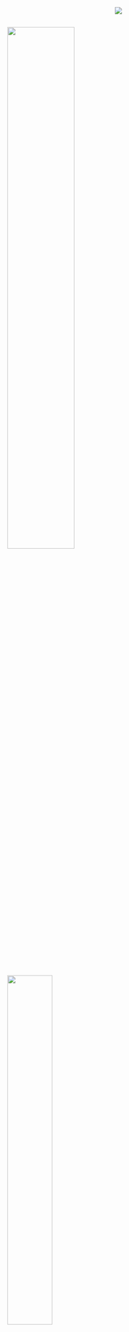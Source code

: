 <p align="center"> <a href="https://github.com/DenverCoder1/readme-typing-svg">
<img src="https://readme-typing-svg.herokuapp.com?font=Time+New+Roman&color=FFFFFF&size=25&center=true&vCenter=true&width=600&height=100&lines=Olá!+somos+da+company+eagles;Sejam+bem+vindos+ao+perfil+da+CyberTec!">
</a>
</p>

##
<div>
<img width=55% align="" src="https://github-readme-streak-stats.herokuapp.com?user=CyberTec181&theme=dark&mode=weekly" />
<img width=45% align="" src="https://github-readme-stats-git-main-rafaelalexandrino.vercel.app/api/top-langs/?username=CyberTec181&show_icons=true&theme=dark&layout=compact" /> 
</div>

##
<h2 align = "center">adiministradores</h2>

<a href = "https://github.com/Brenno030" >Brenno Nogueira</a>

<a href = "https://github.com/DantedSousa">Carlos Dante</a>

<a href = "https://github.com/charlisonsantos">F° Charlison</a>
